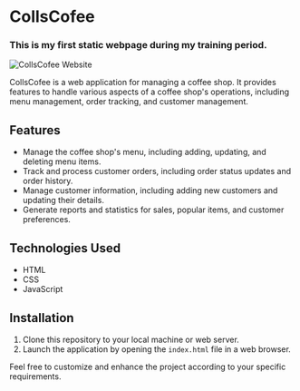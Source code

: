 # CollsCofee

### This is my first static webpage during my training period.

![CollsCofee Website](collscofee.png)

CollsCofee is a web application for managing a coffee shop. It provides features to handle various aspects of a coffee shop's operations, including menu management, order tracking, and customer management.

## Features

- Manage the coffee shop's menu, including adding, updating, and deleting menu items.
- Track and process customer orders, including order status updates and order history.
- Manage customer information, including adding new customers and updating their details.
- Generate reports and statistics for sales, popular items, and customer preferences.

## Technologies Used

- HTML
- CSS
- JavaScript

## Installation

1. Clone this repository to your local machine or web server.
2. Launch the application by opening the `index.html` file in a web browser.

Feel free to customize and enhance the project according to your specific requirements.
